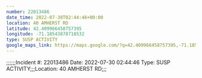 ```yaml
---
number: 22013486
date_time: 2022-07-30T02:44:46+00:00
location: 40 AMHERST RD
latitude: 42.409966458757395
longitude: -71.18543878718532
type: SUSP ACTIVITY
google_maps_link: https://maps.google.com/?q=42.409966458757395,-71.18543878718532
---
```


;;;;;;Incident #: 22013486  Date: 2022-07-30 02:44:46   Type: SUSP ACTIVITY;;;Location: 40 AMHERST RD;;;
